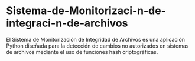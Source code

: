 # Sistema-de-Monitorizaci-n-de-integraci-n-de-archivos
El Sistema de Monitorización de Integridad de Archivos es una aplicación Python diseñada para la detección de cambios no autorizados en sistemas de archivos mediante el uso de funciones hash criptográficas.
